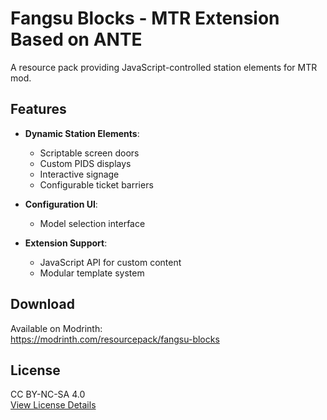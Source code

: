 # Fangsu Blocks - MTR Extension Based on ANTE

A resource pack providing JavaScript-controlled station elements for MTR mod.

## Features

-   **Dynamic Station Elements**:

    -   Scriptable screen doors
    -   Custom PIDS displays
    -   Interactive signage
    -   Configurable ticket barriers

-   **Configuration UI**:

    -   Model selection interface

-   **Extension Support**:
    -   JavaScript API for custom content
    -   Modular template system

## Download

Available on Modrinth:  
https://modrinth.com/resourcepack/fangsu-blocks

## License

CC BY-NC-SA 4.0  
[View License Details](https://creativecommons.org/licenses/by-nc-sa/4.0/)
